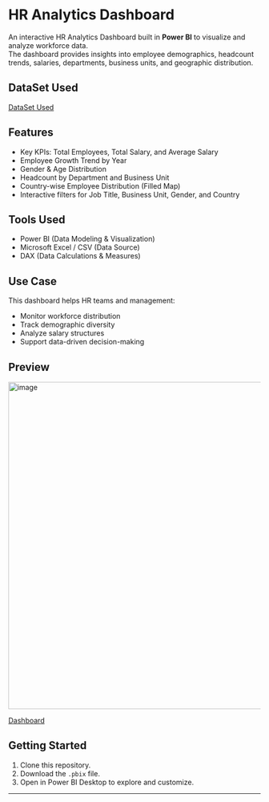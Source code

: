 # HR Analytics Dashboard

An interactive HR Analytics Dashboard built in **Power BI** to visualize and analyze workforce data.  
The dashboard provides insights into employee demographics, headcount trends, salaries, departments, business units, and geographic distribution.

## DataSet Used
<a href='https://github.com/ArsathMohamed351/HR-Analytics-Dashboard/blob/main/Employee%20Sample%20Data.xlsx'> DataSet Used</a>

## Features
- Key KPIs: Total Employees, Total Salary, and Average Salary
- Employee Growth Trend by Year
- Gender & Age Distribution
- Headcount by Department and Business Unit
- Country-wise Employee Distribution (Filled Map)
- Interactive filters for Job Title, Business Unit, Gender, and Country

## Tools Used
- Power BI (Data Modeling & Visualization)
- Microsoft Excel / CSV (Data Source)
- DAX (Data Calculations & Measures)

## Use Case
This dashboard helps HR teams and management:
- Monitor workforce distribution
- Track demographic diversity
- Analyze salary structures
- Support data-driven decision-making

## Preview
<img width="1168" height="652" alt="image" src="https://github.com/user-attachments/assets/bb9d3f99-8fec-4ab3-908a-b08771199daf" />

<a href='https://github.com/ArsathMohamed351/HR-Analytics-Dashboard/blob/main/HR%20DASHBOARD.pbix'>Dashboard</a>
## Getting Started
1. Clone this repository.
2. Download the `.pbix` file.
3. Open in Power BI Desktop to explore and customize.

---
